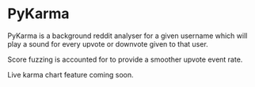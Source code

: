 # PyKarma

PyKarma is a background reddit analyser for a given username which will play a sound for every upvote or downvote given to that user.

Score fuzzing is accounted for to provide a smoother upvote event rate.

Live karma chart feature coming soon.
